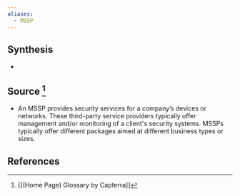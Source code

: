 ```yaml
---
aliases:
  - MSSP
---
```

## Synthesis
- 
## Source [^1]
- An MSSP provides security services for a company’s devices or networks. These third-party service providers typically offer management and/or monitoring of a client's security systems. MSSPs typically offer different packages aimed at different business types or sizes.
## References

[^1]: [[(Home Page) Glossary by Capterra]]